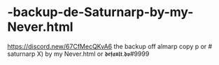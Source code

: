 # -backup-de-Saturnarp-by-my-Never.html
https://discord.new/67CfMecQKvA6 the backup off almarp copy p or #  saturnarp X) by my Never.html or 𝖉𝖊𝖋𝖆𝖚𝖑𝖙.𝖉𝖛#9999
